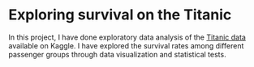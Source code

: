 # Exploring survival on the Titanic

In this project, I have done exploratory data analysis of the [Titanic data](https://www.kaggle.com/c/titanic/data) available on Kaggle.
I have explored the survival rates among different passenger groups through data visualization and statistical tests. 
